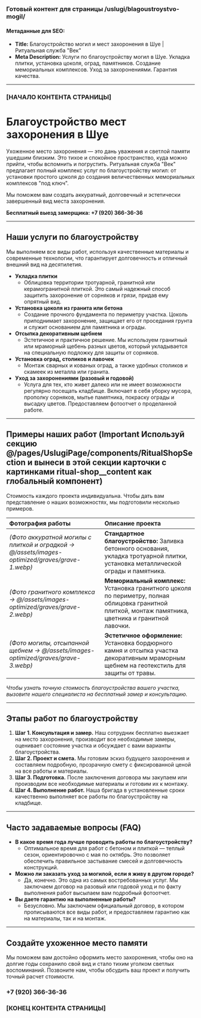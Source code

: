 ### **Готовый контент для страницы /uslugi/blagoustroystvo-mogil/**

#### **Метаданные для SEO:**

- **Title:** Благоустройство могил и мест захоронения в Шуе | Ритуальная служба "Век"
- **Meta Description:** Услуги по благоустройству могил в Шуе. Укладка плитки, установка цоколя, оград, памятников. Создание мемориальных комплексов. Уход за захоронениями. Гарантия качества.

---

### **\[НАЧАЛО КОНТЕНТА СТРАНИЦЫ\]**

# **Благоустройство мест захоронения в Шуе**

Ухоженное место захоронения — это дань уважения и светлой памяти ушедшим близким. Это тихое и спокойное пространство, куда можно прийти, чтобы вспомнить и погрустить. Ритуальная служба "Век" предлагает полный комплекс услуг по благоустройству могил: от установки простого цоколя до создания величественных мемориальных комплексов "под ключ".

Мы поможем вам создать аккуратный, долговечный и эстетически завершенный вид места захоронения.

**Бесплатный выезд замерщика: \+7 (920) 366-36-36**

---

## **Наши услуги по благоустройству**

Мы выполняем все виды работ, используя качественные материалы и современные технологии, что гарантирует долговечность и отличный внешний вид на десятилетия.

- **Укладка плитки**
  - Облицовка территории тротуарной, гранитной или керамогранитной плиткой. Это самый надежный способ защитить захоронение от сорняков и грязи, придав ему опрятный вид.
- **Установка цоколя из гранита или бетона**
  - Создание прочного фундамента по периметру участка. Цоколь приподнимает захоронение, защищает его от проседания грунта и служит основанием для памятника и ограды.
- **Отсыпка декоративным щебнем**
  - Эстетичное и практичное решение. Мы используем гранитный или мраморный щебень разных цветов, который укладывается на специальную подложку для защиты от сорняков.
- **Установка оград, столиков и лавочек**
  - Монтаж сварных и кованых оград, а также удобных столиков и скамеек из металла или гранита.
- **Уход за захоронениями (разовый и годовой)**
  - Услуга для тех, кто живет далеко или не имеет возможности регулярно посещать кладбище. Включает в себя уборку мусора, прополку сорняков, мытье памятника, покраску ограды и высадку цветов. Предоставляем фотоотчет о проделанной работе.

---

## **Примеры наших работ** (**Important** Используй секцию @/pages/UslugiPage/components/RitualShopSection и вынеси в этой секции карточки с картинками ritual-shop__content как глобальный компонент)

Стоимость каждого проекта индивидуальна. Чтобы дать вам представление о наших возможностях, мы подготовили несколько примеров.

| Фотография работы                                                                                | Описание проекта                                                                                                                                         |
| :----------------------------------------------------------------------------------------------- | :------------------------------------------------------------------------------------------------------------------------------------------------------- |
| _(Фото аккуратной могилы с плиткой и оградкой -> @/assets/images-optimized/graves/grave-1.webp)_ | **Стандартное благоустройство:** Заливка бетонного основания, укладка тротуарной плитки, установка металлической ограды и памятника.                     |
| _(Фото гранитного комплекса -> @/assets/images-optimized/graves/grave-2.webp)_                   | **Мемориальный комплекс:** Установка гранитного цоколя по периметру, полная облицовка гранитной плиткой, монтаж памятника, цветника и гранитной лавочки. |
| _(Фото могилы, отсыпанной щебнем -> @/assets/images-optimized/graves/grave-3.webp)_              | **Эстетичное оформление:** Установка бордюрного камня и отсыпка участка декоративным мраморным щебнем на геотекстиль для защиты от травы.                |

_Чтобы узнать точную стоимость благоустройства вашего участка, вызовите нашего специалиста на бесплатный замер и консультацию._

---

## **Этапы работ по благоустройству**

1. **Шаг 1\. Консультация и замер.** Наш сотрудник бесплатно выезжает на место захоронения, производит все необходимые замеры, оценивает состояние участка и обсуждает с вами варианты благоустройства.
2. **Шаг 2\. Проект и смета.** Мы готовим эскиз будущего захоронения и составляем подробную, прозрачную смету с фиксированной ценой на все работы и материалы.
3. **Шаг 3\. Подготовка.** После заключения договора мы закупаем или производим все необходимые материалы и готовим их к монтажу.
4. **Шаг 4\. Выполнение работ.** Наша бригада в установленные сроки качественно выполняет все работы по благоустройству на кладбище.

---

## **Часто задаваемые вопросы (FAQ)**

- **В какое время года лучше проводить работы по благоустройству?**
  - Оптимальное время для работ с бетоном и плиткой — теплый сезон, ориентировочно с мая по октябрь. Это позволяет обеспечить правильное застывание смесей и долговечность конструкций.
- **Можно ли заказать уход за могилой, если я живу в другом городе?**
  - Да, конечно. Это одна из самых востребованных услуг. Мы заключаем договор на разовый или годовой уход и по факту выполнения работ высылаем вам подробный фотоотчет.
- **Вы даете гарантию на выполненные работы?**
  - Безусловно. Мы заключаем официальный договор, в котором прописываются все виды работ, и предоставляем гарантию как на материалы, так и на монтаж.

---

## **Создайте ухоженное место памяти**

Мы поможем вам достойно оформить место захоронения, чтобы оно на долгие годы сохранило свой вид и стало тихим уголком светлых воспоминаний. Позвоните нам, чтобы обсудить ваш проект и получить точный расчет стоимости.

### **\+7 (920) 366-36-36**

### **\[КОНЕЦ КОНТЕНТА СТРАНИЦЫ\]**
